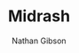 ---
layout: post
title: "7. Midrash"
author: "Nathan Gibson"
tags: [7]
image: 
level: overview
zotero-tag: 7-Midrash
pad-slug: 7
zotero-readings: [adelmanMidrasch2016, adelmanMidrash2017, fraadeRabbinicMidrashAncient2007]
objective: "Characterize the basic elements of midrashic literature and describe its role in defining community. "
---